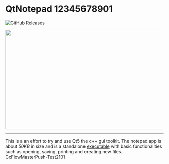 # QtNotepad 12345678901
![GitHub Releases](https://img.shields.io/github/downloads/rattle99/QtNotepad/v1.0/total.svg)

<p align="center">
  <img width="609" height="315" src="https://media.giphy.com/media/2YpNAnXlE2tmcZmmDo/giphy.gif">
</p>

___

This is a an effort to try and use Qt5 the c++ gui toolkit. The notepad app is about *50KB* in size and is a standalone [executable](https://github.com/rattle99/QtNotepad/releases) with basic functionalities such as opening, saving, printing and creating new files.
CxFlowMasterPush-Test2101
